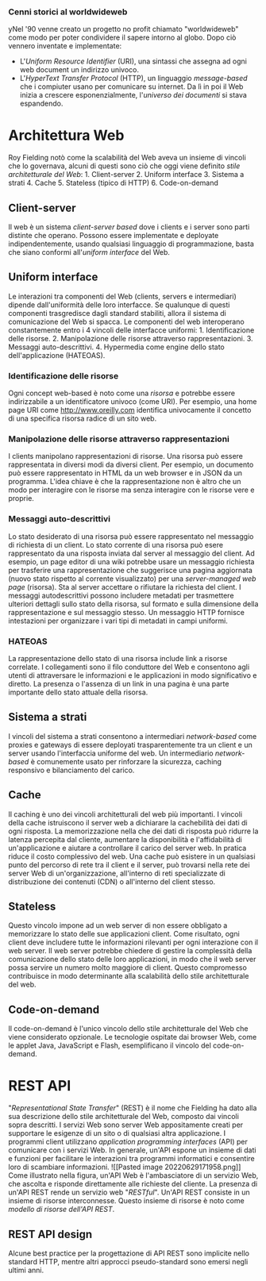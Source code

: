 ### Cenni storici al worldwideweb
yNel '90 venne creato un progetto no profit chiamato "worldwideweb" come modo per poter condividere il sapere intorno al globo. Dopo ciò vennero inventate e implementate:
- L'*Uniform Resource Identifier* (URI), una sintassi che assegna ad ogni web document un indirizzo univoco.
- L'*HyperText Transfer Protocol* (HTTP), un linguaggio *message-based* che i compiuter usano per comunicare su internet.
Da lì in poi il Web inizia a crescere esponenzialmente, l'*universo dei documenti* si stava espandendo.

# Architettura Web
Roy Fielding notò come la scalabilità del Web aveva un insieme di vincoli che lo governava, alcuni di questi sono ciò che oggi viene definito *stile architetturale del Web*:
	1. Client-server
	2. Uniform interface
	3. Sistema a strati
	4. Cache
	5. Stateless (tipico di HTTP)
	6. Code-on-demand

## Client-server
Il web è un sistema *client-server based* dove i clients e i server sono parti distinte che operano. Possono essere implementate e deployate indipendentemente, usando qualsiasi linguaggio di programmazione, basta che siano conformi all'*uniform interface* del Web.

## Uniform interface
Le interazioni tra componenti del Web (clients, servers e intermediari) dipende dall'uniformità delle loro interfacce. Se qualunque di questi componenti trasgredisce dagli standard stabiliti, allora il sistema di comunicazione del Web si spacca.
Le componenti del web interoperano constantemente entro i 4 vincoli delle interfacce uniformi:
	1. Identificazione delle risorse.
	2. Manipolazione delle risorse attraverso rappresentazioni.
	3. Messaggi auto-descrittivi.
	4. Hypermedia come engine dello stato dell'applicazione (HATEOAS).
### Identificazione delle risorse
Ogni concept web-based è noto come una *risorsa* e potrebbe essere indirizzabile a un identificatore univoco (come URI). Per esempio, una home page URI come http://www.oreilly.com identifica univocamente il concetto di una specifica risorsa radice di un sito web.
### Manipolazione delle risorse attraverso rappresentazioni
I clients manipolano rappresentazioni di risorse. Una risorsa può essere rappresentata in diversi modi da diversi client. Per esempio, un documento può essere rappresentato in HTML da un web browser e in JSON da un programma.
L'idea chiave è che la rappresentazione non è altro che un modo per interagire con le risorse ma senza interagire con le risorse vere e proprie.
### Messaggi auto-descrittivi
Lo stato desiderato di una risorsa può essere rappresentato nel messaggio di richiesta di un client. Lo stato corrente di una risorsa può esere rappresentato da una risposta inviata dal server al messaggio del client. Ad esempio, un page editor di una wiki potrebbe usare un messaggio richiesta per trasferire una rappresentazione che suggerisce una pagina aggiornata (nuovo stato rispetto al corrente visualizzato) per una *server-managed web page*  (risorsa). Sta al server accettare o rifiutare la richiesta del client.
I messaggi autodescrittivi possono includere metadati per trasmettere ulteriori dettagli sullo stato della risorsa, sul formato e sulla dimensione della rappresentazione e sul messaggio stesso. Un messaggio HTTP fornisce intestazioni per organizzare i vari tipi di metadati in campi uniformi.
### HATEOAS
La rappresentazione dello stato di una risorsa include link a risorse correlate. I collegamenti sono il filo conduttore del Web e consentono agli utenti di attraversare le informazioni e le applicazioni in modo significativo e diretto. La presenza o l'assenza di un link in una pagina è una parte importante dello stato attuale della risorsa.

## Sistema a strati
I vincoli del sistema a strati consentono a intermediari *network-based* come proxies e gateways di essere deployati trasparentemente tra un client e un server usando l'interfaccia uniforme del web. Un intermediario *network-based* è comunemente usato per rinforzare la sicurezza, caching responsivo e bilanciamento del carico.
## Cache
Il caching è uno dei vincoli architetturali del web più importanti. I vincoli della cache istruiscono il server web a dichiarare la cachebilità dei dati di ogni risposta. La memorizzazione nella che dei dati di risposta può ridurre la latenza percepita dal cliente, aumentare la disponibilità e l'affidabilità di un'applicazione e aiutare a controllare il carico del server web. 
In pratica riduce il costo complessivo del web. Una cache può esistere in un qualsiasi punto del percorso di rete tra il client e il server, può trovarsi nella rete dei server Web di un'organizzazione, all'interno di reti specializzate di distribuzione dei contenuti (CDN) o all'interno del client stesso.
## Stateless
Questo vincolo impone ad un web server di non essere obbligato a memorizzare lo stato delle sue applicazioni client. Come risultato, ogni client deve includere tutte le informazioni rilevanti per ogni interazione con il web server. 
Il web server potrebbe chiedere di gestire la complessità della comunicazione dello stato delle loro applicazioni, in modo che il web server possa servire un numero molto maggiore di client. Questo compromesso contribuisce in modo determinante alla scalabilità dello stile architetturale del web.
## Code-on-demand
Il code-on-demand è l'unico vincolo dello stile architetturale del Web che viene considerato opzionale. Le tecnologie ospitate dai browser Web, come le applet Java, JavaScript e Flash, esemplificano il vincolo del code-on-demand.

# REST API
"*Representational State Transfer*" (REST) è il nome che Fielding ha dato alla sua descrizione dello stile architetturale del Web, composto dai vincoli sopra descritti.
I servizi Web sono server Web appositamente creati per supportare le esigenze di un sito o di qualsiasi altra applicazione. I programmi client utilizzano *application programming interfaces* (API) per comunicare con i servizi Web. In generale, un'API espone un insieme di dati e funzioni per facilitare le interazioni tra programmi informatici e consentire loro di scambiare informazioni.
![[Pasted image 20220629171958.png]]
Come illustrato nella figura, un'API Web è l'ambasciatore di un servizio Web, che ascolta e risponde direttamente alle richieste del cliente. La presenza di un'API REST rende un servizio web "*RESTful*". Un'API REST consiste in un insieme di risorse interconnesse. Questo insieme di risorse è noto come *modello di risorse dell'API REST*.
## REST API design
Alcune best practice per la progettazione di API REST sono implicite nello standard HTTP, mentre altri approcci pseudo-standard sono emersi negli ultimi anni. 